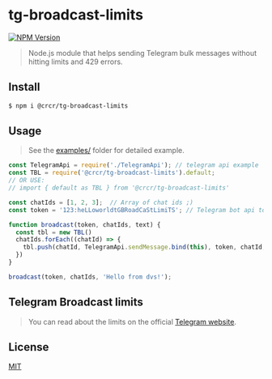 # tg-broadcast-limits
[![NPM Version][npm-image]][npm-url]
>Node.js module that helps sending Telegram bulk messages without hitting limits and 429 errors.

## Install
```bash
$ npm i @crcr/tg-broadcast-limits
```

## Usage
>See the [examples/](https://github.com/dvs-crcr/tg-broadcast-limits/tree/main/examples) folder for detailed example.
```js
const TelegramApi = require('./TelegramApi'); // telegram api example
const TBL = require('@crcr/tg-broadcast-limits').default;
// OR USE: 
// import { default as TBL } from '@crcr/tg-broadcast-limits'

const chatIds = [1, 2, 3];  // Array of chat ids ;)
const token = '123:heLLoworldtGBRoadCaStLimiTS'; // Telegram bot api token

function broadcast(token, chatIds, text) {
  const tbl = new TBL()
  chatIds.forEach((chatId) => {
    tbl.push(chatId, TelegramApi.sendMessage.bind(this), token, chatId, text);
  })
}

broadcast(token, chatIds, 'Hello from dvs!');
```

## Telegram Broadcast limits
>You can read about the limits on the official [Telegram website](https://core.telegram.org/bots/faq#broadcasting-to-users).

## License
[MIT](LICENSE)

[npm-image]: https://img.shields.io/npm/v/@crcr/tg-broadcast-limits?style=flat-square
[npm-url]: https://www.npmjs.com/package/@crcr/tg-broadcast-limits
